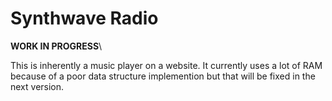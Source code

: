 # Synthwave Radio

**WORK IN PROGRESS**\

This is inherently a music player on a website. It currently uses a lot of RAM because of a poor data structure implemention but that will be fixed in the next version.
